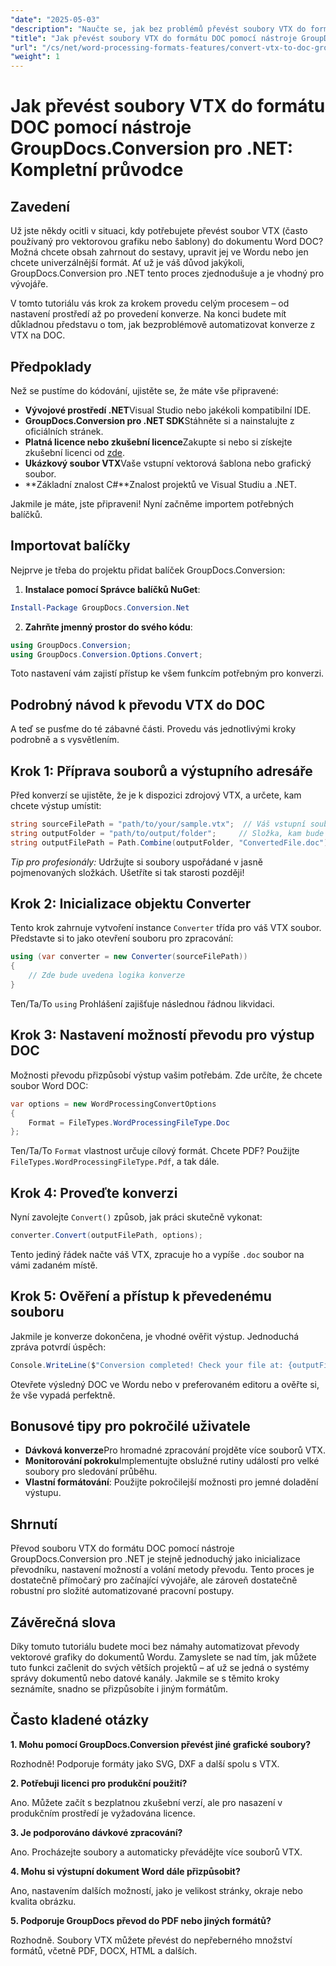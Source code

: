 ```yaml
---
"date": "2025-05-03"
"description": "Naučte se, jak bez problémů převést soubory VTX do formátu DOC pomocí nástroje GroupDocs.Conversion pro .NET v tomto komplexním průvodci. Seznamte se s nastavením, implementací a osvědčenými postupy."
"title": "Jak převést soubory VTX do formátu DOC pomocí nástroje GroupDocs.Conversion pro .NET – kompletní průvodce"
"url": "/cs/net/word-processing-formats-features/convert-vtx-to-doc-groupdocs-conversion-dotnet/"
"weight": 1
---
```


# Jak převést soubory VTX do formátu DOC pomocí nástroje GroupDocs.Conversion pro .NET: Kompletní průvodce

## Zavedení

Už jste někdy ocitli v situaci, kdy potřebujete převést soubor VTX (často používaný pro vektorovou grafiku nebo šablony) do dokumentu Word DOC? Možná chcete obsah zahrnout do sestavy, upravit jej ve Wordu nebo jen chcete univerzálnější formát. Ať už je váš důvod jakýkoli, GroupDocs.Conversion pro .NET tento proces zjednodušuje a je vhodný pro vývojáře. 

V tomto tutoriálu vás krok za krokem provedu celým procesem – od nastavení prostředí až po provedení konverze. Na konci budete mít důkladnou představu o tom, jak bezproblémově automatizovat konverze z VTX na DOC.

## Předpoklady

Než se pustíme do kódování, ujistěte se, že máte vše připravené:

- **Vývojové prostředí .NET**Visual Studio nebo jakékoli kompatibilní IDE.
- **GroupDocs.Conversion pro .NET SDK**Stáhněte si a nainstalujte z oficiálních stránek.
- **Platná licence nebo zkušební licence**Zakupte si nebo si získejte zkušební licenci od [zde](https://releases.groupdocs.com/conversion/net/).
- **Ukázkový soubor VTX**Vaše vstupní vektorová šablona nebo grafický soubor.
- **Základní znalost C#**Znalost projektů ve Visual Studiu a .NET.

Jakmile je máte, jste připraveni! Nyní začněme importem potřebných balíčků.

## Importovat balíčky

Nejprve je třeba do projektu přidat balíček GroupDocs.Conversion:

1. **Instalace pomocí Správce balíčků NuGet**:

```powershell
Install-Package GroupDocs.Conversion.Net
```

2. **Zahrňte jmenný prostor do svého kódu**:

```csharp
using GroupDocs.Conversion;
using GroupDocs.Conversion.Options.Convert;
```

Toto nastavení vám zajistí přístup ke všem funkcím potřebným pro konverzi.

## Podrobný návod k převodu VTX do DOC

A teď se pusťme do té zábavné části. Provedu vás jednotlivými kroky podrobně a s vysvětlením.

## Krok 1: Příprava souborů a výstupního adresáře

Před konverzí se ujistěte, že je k dispozici zdrojový VTX, a určete, kam chcete výstup umístit:

```csharp
string sourceFilePath = "path/to/your/sample.vtx";  // Váš vstupní soubor VTX
string outputFolder = "path/to/output/folder";     // Složka, kam bude uložen převedený soubor
string outputFilePath = Path.Combine(outputFolder, "ConvertedFile.doc");
```

*Tip pro profesionály:* Udržujte si soubory uspořádané v jasně pojmenovaných složkách. Ušetříte si tak starosti později!

## Krok 2: Inicializace objektu Converter

Tento krok zahrnuje vytvoření instance `Converter` třída pro váš VTX soubor. Představte si to jako otevření souboru pro zpracování:

```csharp
using (var converter = new Converter(sourceFilePath))
{
    // Zde bude uvedena logika konverze
}
```

Ten/Ta/To `using` Prohlášení zajišťuje následnou řádnou likvidaci.

## Krok 3: Nastavení možností převodu pro výstup DOC

Možnosti převodu přizpůsobí výstup vašim potřebám. Zde určíte, že chcete soubor Word DOC:

```csharp
var options = new WordProcessingConvertOptions
{
    Format = FileTypes.WordProcessingFileType.Doc
};
```

Ten/Ta/To `Format` vlastnost určuje cílový formát. Chcete PDF? Použijte `FileTypes.WordProcessingFileType.Pdf`, a tak dále.

## Krok 4: Proveďte konverzi

Nyní zavolejte `Convert()` způsob, jak práci skutečně vykonat:

```csharp
converter.Convert(outputFilePath, options);
```

Tento jediný řádek načte váš VTX, zpracuje ho a vypíše `.doc` soubor na vámi zadaném místě.

## Krok 5: Ověření a přístup k převedenému souboru

Jakmile je konverze dokončena, je vhodné ověřit výstup. Jednoduchá zpráva potvrdí úspěch:

```csharp
Console.WriteLine($"Conversion completed! Check your file at: {outputFilePath}");
```

Otevřete výsledný DOC ve Wordu nebo v preferovaném editoru a ověřte si, že vše vypadá perfektně.

## Bonusové tipy pro pokročilé uživatele

- **Dávková konverze**Pro hromadné zpracování projděte více souborů VTX.
- **Monitorování pokroku**Implementujte obslužné rutiny událostí pro velké soubory pro sledování průběhu.
- **Vlastní formátování**: Použijte pokročilejší možnosti pro jemné doladění výstupu.

## Shrnutí

Převod souboru VTX do formátu DOC pomocí nástroje GroupDocs.Conversion pro .NET je stejně jednoduchý jako inicializace převodníku, nastavení možností a volání metody převodu. Tento proces je dostatečně přímočarý pro začínající vývojáře, ale zároveň dostatečně robustní pro složité automatizované pracovní postupy.

## Závěrečná slova

Díky tomuto tutoriálu budete moci bez námahy automatizovat převody vektorové grafiky do dokumentů Wordu. Zamyslete se nad tím, jak můžete tuto funkci začlenit do svých větších projektů – ať už se jedná o systémy správy dokumentů nebo datové kanály. Jakmile se s těmito kroky seznámíte, snadno se přizpůsobíte i jiným formátům.

## Často kladené otázky

**1. Mohu pomocí GroupDocs.Conversion převést jiné grafické soubory?**
  
Rozhodně! Podporuje formáty jako SVG, DXF a další spolu s VTX.

**2. Potřebuji licenci pro produkční použití?**  

Ano. Můžete začít s bezplatnou zkušební verzí, ale pro nasazení v produkčním prostředí je vyžadována licence.

**3. Je podporováno dávkové zpracování?**  

Ano. Procházejte soubory a automaticky převádějte více souborů VTX.

**4. Mohu si výstupní dokument Word dále přizpůsobit?**  

Ano, nastavením dalších možností, jako je velikost stránky, okraje nebo kvalita obrázku.

**5. Podporuje GroupDocs převod do PDF nebo jiných formátů?**  

Rozhodně. Soubory VTX můžete převést do nepřeberného množství formátů, včetně PDF, DOCX, HTML a dalších.